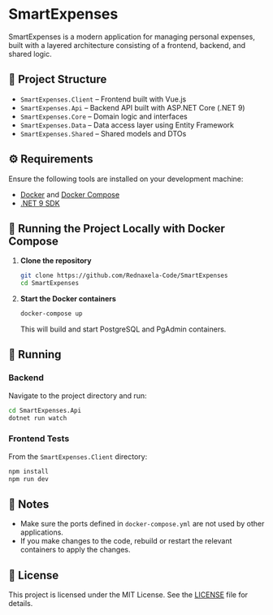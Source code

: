 # SmartExpenses

SmartExpenses is a modern application for managing personal expenses, built with a layered architecture consisting of a frontend, backend, and shared logic.

## 📁 Project Structure

- `SmartExpenses.Client` – Frontend built with Vue.js  
- `SmartExpenses.Api` – Backend API built with ASP.NET Core (.NET 9)  
- `SmartExpenses.Core` – Domain logic and interfaces  
- `SmartExpenses.Data` – Data access layer using Entity Framework  
- `SmartExpenses.Shared` – Shared models and DTOs  

## ⚙️ Requirements

Ensure the following tools are installed on your development machine:

- [Docker](https://www.docker.com/) and [Docker Compose](https://docs.docker.com/compose/)  
- [.NET 9 SDK](https://dotnet.microsoft.com/en-us/download/dotnet/9.0)  

## 🚀 Running the Project Locally with Docker Compose

1. **Clone the repository**

   ```bash
   git clone https://github.com/Rednaxela-Code/SmartExpenses
   cd SmartExpenses
   ```

2. **Start the Docker containers**

   ```bash
   docker-compose up
   ```

   This will build and start PostgreSQL and PgAdmin containers.

## 🧪 Running

### Backend

Navigate to the project directory and run:

```bash
cd SmartExpenses.Api
dotnet run watch
```

### Frontend Tests

From the `SmartExpenses.Client` directory:

```bash
npm install
npm run dev
```

## 📝 Notes

- Make sure the ports defined in `docker-compose.yml` are not used by other applications.
- If you make changes to the code, rebuild or restart the relevant containers to apply the changes.

## 📄 License

This project is licensed under the MIT License. See the [LICENSE](LICENSE) file for details.
